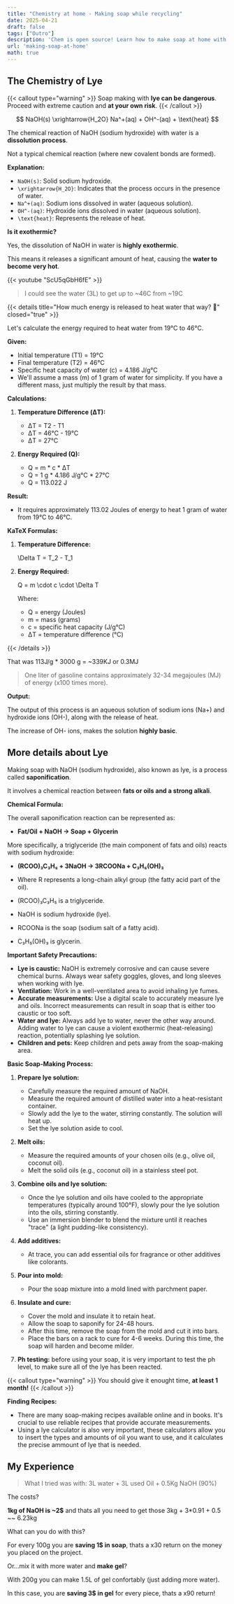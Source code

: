 ```yaml
---
title: "Chemistry at home - Making soap while recycling"
date: 2025-04-21
draft: false
tags: ["Outro"]
description: 'Chem is open source! Learn how to make soap at home with lye, while avoiding waste.'
url: 'making-soap-at-home'
math: true
---
```


## The Chemistry of Lye

{{< callout type="warning" >}}
Soap making with **lye can be dangerous**. Proceed with extreme caution and **at your own risk**.
{{< /callout >}}

$$
NaOH(s) \xrightarrow{H_2O} Na^+(aq) + OH^-(aq) + \text{heat}
$$

The chemical reaction of NaOH (sodium hydroxide) with water is a **dissolution process**.

Not a typical chemical reaction (where new covalent bonds are formed).


**Explanation:**

* `NaOH(s)`: Solid sodium hydroxide.
* `\xrightarrow{H_2O}`: Indicates that the process occurs in the presence of water.
* `Na^+(aq)`: Sodium ions dissolved in water (aqueous solution).
* `OH^-(aq)`: Hydroxide ions dissolved in water (aqueous solution).
* `\text{heat}`: Represents the release of heat.

**Is it exothermic?**

Yes, the dissolution of NaOH in water is **highly exothermic**.

This means it releases a significant amount of heat, causing the **water to become very hot**.

{{< youtube "ScU5qGbH6fE" >}}

<!-- https://youtu.be/ScU5qGbH6fE -->

> I could see the water (3L) to get up to ~46C from ~19C


{{< details title="How much energy is released to heat water that way? 📌" closed="true" >}}

Let's calculate the energy required to heat water from 19°C to 46°C.

**Given:**

* Initial temperature (T1) = 19°C
* Final temperature (T2) = 46°C
* Specific heat capacity of water (c) = 4.186 J/g°C
* We'll assume a mass (m) of 1 gram of water for simplicity. If you have a different mass, just multiply the result by that mass.

**Calculations:**

1.  **Temperature Difference (ΔT):**
    * ΔT = T2 - T1
    * ΔT = 46°C - 19°C
    * ΔT = 27°C

2.  **Energy Required (Q):**
    * Q = m * c * ΔT
    * Q = 1 g * 4.186 J/g°C * 27°C
    * Q = 113.022 J

**Result:**

* It requires approximately 113.02 Joules of energy to heat 1 gram of water from 19°C to 46°C.

**KaTeX Formulas:**

1.  **Temperature Difference:**

    \Delta T = T_2 - T_1

2.  **Energy Required:**

    Q = m \cdot c \cdot \Delta T

    Where:

    * Q = energy (Joules)
    * m = mass (grams)
    * c = specific heat capacity (J/g°C)
    * ΔT = temperature difference (°C)

{{< /details >}}

That was 113J/g * 3000 g = ~339KJ or 0.3MJ

> One liter of gasoline contains approximately 32-34 megajoules (MJ) of energy (x100 times more).



**Output:**

The output of this process is an aqueous solution of sodium ions (Na+) and hydroxide ions (OH-), along with the release of heat.

The increase of OH- ions, makes the solution **highly basic**.


## More details about Lye

Making soap with NaOH (sodium hydroxide), also known as lye, is a process called **saponification**.

It involves a chemical reaction between **fats or oils and a strong alkali**.

**Chemical Formula:**

The overall saponification reaction can be represented as:

* **Fat/Oil + NaOH → Soap + Glycerin**

More specifically, a triglyceride (the main component of fats and oils) reacts with sodium hydroxide:

* **(RCOO)₃C₃H₅ + 3NaOH → 3RCOONa + C₃H₅(OH)₃**

* Where R represents a long-chain alkyl group (the fatty acid part of the oil).
* (RCOO)₃C₃H₅ is a triglyceride.
* NaOH is sodium hydroxide (lye).
* RCOONa is the soap (sodium salt of a fatty acid).
* C₃H₅(OH)₃ is glycerin.

**Important Safety Precautions:**

* **Lye is caustic:** NaOH is extremely corrosive and can cause severe chemical burns. Always wear safety goggles, gloves, and long sleeves when working with lye.
* **Ventilation:** Work in a well-ventilated area to avoid inhaling lye fumes.
* **Accurate measurements:** Use a digital scale to accurately measure lye and oils. Incorrect measurements can result in soap that is either too caustic or too soft.
* **Water and lye:** Always add lye to water, never the other way around. Adding water to lye can cause a violent exothermic (heat-releasing) reaction, potentially splashing lye solution.
* **Children and pets:** Keep children and pets away from the soap-making area.

**Basic Soap-Making Process:**

1.  **Prepare lye solution:**
    * Carefully measure the required amount of NaOH.
    * Measure the required amount of distilled water into a heat-resistant container.
    * Slowly add the lye to the water, stirring constantly. The solution will heat up.
    * Set the lye solution aside to cool.

2.  **Melt oils:**
    * Measure the required amounts of your chosen oils (e.g., olive oil, coconut oil).
    * Melt the solid oils (e.g., coconut oil) in a stainless steel pot.

3.  **Combine oils and lye solution:**
    * Once the lye solution and oils have cooled to the appropriate temperatures (typically around 100°F), slowly pour the lye solution into the oils, stirring constantly.
    * Use an immersion blender to blend the mixture until it reaches "trace" (a light pudding-like consistency).

4.  **Add additives:**
    * At trace, you can add essential oils for fragrance or other additives like colorants.

5.  **Pour into mold:**
    * Pour the soap mixture into a mold lined with parchment paper.

6.  **Insulate and cure:**
    * Cover the mold and insulate it to retain heat.
    * Allow the soap to saponify for 24-48 hours.
    * After this time, remove the soap from the mold and cut it into bars.
    * Place the bars on a rack to cure for 4-6 weeks. During this time, the soap will harden and become milder.

7.   **Ph testing:** before using your soap, it is very important to test the ph level, to make sure all of the lye has been reacted.


{{< callout type="warning" >}}
You should give it enought time, **at least 1 month!**
{{< /callout >}}

**Finding Recipes:**

* There are many soap-making recipes available online and in books. It's crucial to use reliable recipes that provide accurate measurements.
* Using a lye calculator is also very important, these calculators allow you to insert the types and amounts of oil you want to use, and it calculates the precise ammount of lye that is needed.


## My Experience

> What I tried was with: 3L water + 3L used Oil + 0.5Kg NaOH (90%)

The costs?

**1kg of NaOH is ~2$** and thats all you need to get those 3kg + 3*0.91 + 0.5 ~~ 6.23kg

What can you do with this?

For every 100g you are **saving 1$ in soap**, thats a x30 return on the money you placed on the project.

Or...mix it with more water and **make gel**?

With 200g you can make 1.5L of gel confortably (just adding more water).

In this case, you are **saving 3$ in gel** for every piece, thats a x90 return!